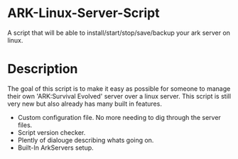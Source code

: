 # ARK-Linux-Server-Script
A script that will be able to install/start/stop/save/backup your ark server on linux.

# Description
The goal of this script is to make it easy as possible for someone to manage their own 'ARK:Survival Evolved' server over a linux server. This script is still very new but also already has many built in features.

- Custom configuration file. No more needing to dig through the server files.
- Script version checker.
- Plently of dialouge describing whats going on.
- Built-In ArkServers setup.
